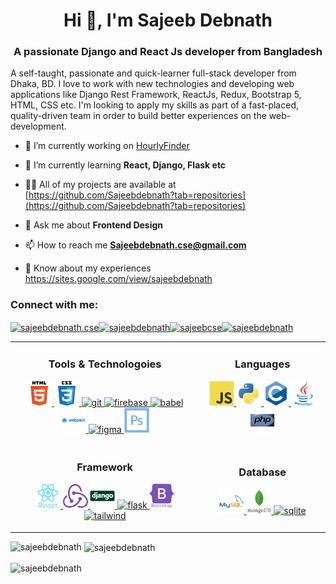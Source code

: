 <h1 align="center">Hi 👋, I'm Sajeeb Debnath</h1>
<h3 align="center">A passionate Django and React Js developer from Bangladesh</h3>
<p>A self-taught, passionate and quick-learner full-stack developer from Dhaka, BD. I love to work with new technologies and developing web applications like Django Rest Framework, ReactJs, Redux, Bootstrap 5, HTML, CSS etc. I'm looking to apply my skills as part of a fast-placed, quality-driven team in order to build better experiences on the web-development. <p>

- 🔭 I’m currently working on [HourlyFinder](https://github.com/Rashed360/hourly-finder)

- 🌱 I’m currently learning **React, Django, Flask etc**

- 👨‍💻 All of my projects are available at [https://github.com/Sajeebdebnath?tab=repositories](https://github.com/Sajeebdebnath?tab=repositories)

- 💬 Ask me about **Frontend Design**

- 📫 How to reach me **Sajeebdebnath.cse@gmail.com**

- 📄 Know about my experiences https://sites.google.com/view/sajeebdebnath

<h3 align="left">Connect with me:</h3>
<p align="left">
<a href="https://fb.com/sajeebdebnath.cse" target="blank"><img align="center" src="https://raw.githubusercontent.com/rahuldkjain/github-profile-readme-generator/master/src/images/icons/Social/facebook.svg" alt="sajeebdebnath.cse" height="30" width="40" /></a><a href="https://linkedin.com/in/sajeebdebnath" target="blank"><img align="center" src="https://raw.githubusercontent.com/rahuldkjain/github-profile-readme-generator/master/src/images/icons/Social/linked-in-alt.svg" alt="sajeebdebnath" height="30" width="40" /></a><a href="https://twitter.com/sajeebcse" target="blank"><img align="center" src="https://raw.githubusercontent.com/rahuldkjain/github-profile-readme-generator/master/src/images/icons/Social/twitter.svg" alt="sajeebcse" height="30" width="40" /></a><a href="https://codesandbox.com/sajeebdebnath" target="blank"><img align="center" src="https://raw.githubusercontent.com/rahuldkjain/github-profile-readme-generator/master/src/images/icons/Social/codesandbox.svg" alt="sajeebdebnath" height="30" width="40" /></a>
</p>

  
<table width="100%">
<tr>
<td width="60%">
<h3 align="center">Tools & Technologoies</h3>
<p align="center"><a href="https://www.w3.org/html/" target="_blank" rel="noreferrer"> <img src="https://raw.githubusercontent.com/devicons/devicon/master/icons/html5/html5-original-wordmark.svg" alt="html5" width="40" height="40"/> </a><a href="https://www.w3schools.com/css/" target="_blank" rel="noreferrer"> <img src="https://raw.githubusercontent.com/devicons/devicon/master/icons/css3/css3-original-wordmark.svg" alt="css3" width="40" height="40"/> </a><a href="https://git-scm.com/" target="_blank" rel="noreferrer"> <img src="https://www.vectorlogo.zone/logos/git-scm/git-scm-icon.svg" alt="git" width="40" height="40"/> </a><a href="https://firebase.google.com/" target="_blank" rel="noreferrer"> <img src="https://www.vectorlogo.zone/logos/firebase/firebase-icon.svg" alt="firebase" width="40" height="40"/> </a><a href="https://babeljs.io/" target="_blank" rel="noreferrer"> <img src="https://www.vectorlogo.zone/logos/babeljs/babeljs-icon.svg" alt="babel" width="40" height="40"/> </a><a href="https://webpack.js.org" target="_blank" rel="noreferrer"> <img src="https://raw.githubusercontent.com/devicons/devicon/d00d0969292a6569d45b06d3f350f463a0107b0d/icons/webpack/webpack-original-wordmark.svg" alt="webpack" width="40" height="40"/> </a><a href="https://www.figma.com/" target="_blank" rel="noreferrer"> <img src="https://www.vectorlogo.zone/logos/figma/figma-icon.svg" alt="figma" width="40" height="40"/> </a><a href="https://www.photoshop.com/en" target="_blank" rel="noreferrer"> <img src="https://raw.githubusercontent.com/devicons/devicon/master/icons/photoshop/photoshop-line.svg" alt="photoshop" width="40" height="40"/> </a>
</td>  
  
<td width="40%">
<h3 align="center">Languages</h3>
<p align="center"> <a href="https://developer.mozilla.org/en-US/docs/Web/JavaScript" target="_blank" rel="noreferrer"> <img src="https://raw.githubusercontent.com/devicons/devicon/master/icons/javascript/javascript-original.svg" alt="javascript" width="40" height="40"/> </a><a href="https://www.python.org" target="_blank" rel="noreferrer"> <img src="https://raw.githubusercontent.com/devicons/devicon/master/icons/python/python-original.svg" alt="python" width="40" height="40"/> </a><a href="https://www.cprogramming.com/" target="_blank" rel="noreferrer"> <img src="https://raw.githubusercontent.com/devicons/devicon/master/icons/c/c-original.svg" alt="c" width="40" height="40"/> </a><a href="https://www.java.com" target="_blank" rel="noreferrer"> <img src="https://raw.githubusercontent.com/devicons/devicon/master/icons/java/java-original.svg" alt="java" width="40" height="40"/> </a>
  <a href="https://www.php.net" target="_blank" rel="noreferrer"> <img src="https://raw.githubusercontent.com/devicons/devicon/master/icons/php/php-original.svg" alt="php" width="40" height="40"/></a> 
</p>
</td>

</tr>
  
<tr>
<td width="50%">
<h3 align="center">Framework</h3>
<p align="center"> <a href="https://reactjs.org/" target="_blank" rel="noreferrer"> <img src="https://raw.githubusercontent.com/devicons/devicon/master/icons/react/react-original-wordmark.svg" alt="react" width="40" height="40"/> </a><a href="https://redux.js.org" target="_blank" rel="noreferrer"> <img src="https://raw.githubusercontent.com/devicons/devicon/master/icons/redux/redux-original.svg" alt="redux" width="40" height="40"/> </a><a href="https://www.djangoproject.com/" target="_blank" rel="noreferrer"> <img src="https://raw.githubusercontent.com/devicons/devicon/master/icons/django/django-original.svg" alt="django" width="40" height="40"/> </a><a href="https://flask.palletsprojects.com/" target="_blank" rel="noreferrer"> <img src="https://www.vectorlogo.zone/logos/pocoo_flask/pocoo_flask-icon.svg" alt="flask" width="40" height="40"/> </a><a href="https://getbootstrap.com" target="_blank" rel="noreferrer"> <img src="https://raw.githubusercontent.com/devicons/devicon/master/icons/bootstrap/bootstrap-plain-wordmark.svg" alt="bootstrap" width="40" height="40"/> </a>
<a href="https://tailwindcss.com/" target="_blank" rel="noreferrer"> <img src="https://www.vectorlogo.zone/logos/tailwindcss/tailwindcss-icon.svg" alt="tailwind" width="40" height="40"/> </a>
</p>
</td>
    
<td width="50%">
<h3 align="center">Database</h3>
<p align="center"><a href="https://www.mysql.com/" target="_blank" rel="noreferrer"> <img src="https://raw.githubusercontent.com/devicons/devicon/master/icons/mysql/mysql-original-wordmark.svg" alt="mysql" width="40" height="40"/> </a><a href="https://www.mongodb.com/" target="_blank" rel="noreferrer"> <img src="https://raw.githubusercontent.com/devicons/devicon/master/icons/mongodb/mongodb-original-wordmark.svg" alt="mongodb" width="40" height="40"/> </a><a href="https://www.sqlite.org/" target="_blank" rel="noreferrer"> <img src="https://www.vectorlogo.zone/logos/sqlite/sqlite-icon.svg" alt="sqlite" width="40" height="40"/> </a>
 </p>
</td>
  </tr>
</table>


<p><img align="left" src="https://github-readme-stats.vercel.app/api/top-langs?username=sajeebdebnath&show_icons=true&locale=en&layout=compact" alt="sajeebdebnath" /></p>

<p>&nbsp;<img align="center" src="https://github-readme-stats.vercel.app/api?username=sajeebdebnath&show_icons=true&locale=en" alt="sajeebdebnath" /></p>

<p><img align="center" src="https://github-readme-streak-stats.herokuapp.com/?user=sajeebdebnath&" alt="sajeebdebnath" /></p>
